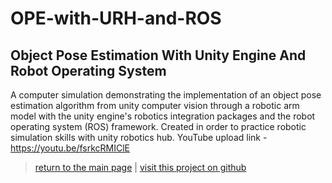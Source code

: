 # OPE-with-URH-and-ROS

## Object Pose Estimation With Unity Engine And Robot Operating System

A computer simulation demonstrating the implementation of an object pose estimation algorithm from unity computer vision through a robotic arm model with the unity engine's robotics integration packages and the robot operating system (ROS) framework. Created in order to practice robotic simulation skills with unity robotics hub. YouTube upload link - https://youtu.be/fsrkcRMIClE

> [return to the main page](https://ahiyantra.github.io)
> |
> [visit this project on github](https://github.com/ahiyantra/OPE-with-URH-and-ROS)